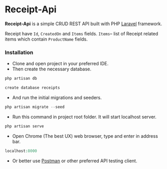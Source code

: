 # Receipt-Api

**Receipt-Api** is a simple CRUD REST API built with PHP [Laravel](https://laravel.com/) framework.

Receipt have ``Id``, ``CreatedOn`` and ``Items`` fields.
``Items``– list of Receipt related items which contain ``ProductName`` fields.

### Installation

- Clone and open project in your preferred IDE.
- Then create the necessary database.

```php
php artisan db
```

```php
create database receipts
```

- And run the initial migrations and seeders.

```php
php artisan migrate --seed
```

- Run this command in project root folder. It will start localhost server.

```php
php artisan serve
```

- Open Chrome (The best UX) web browser, type and enter in address bar.

```php
localhost:8000
```

- Or better use [Postman](https://www.postman.com/) or other preferred API testing client.
